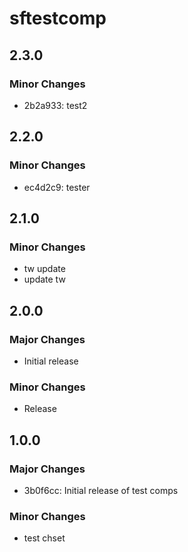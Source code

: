 # sftestcomp

## 2.3.0

### Minor Changes

- 2b2a933: test2

## 2.2.0

### Minor Changes

- ec4d2c9: tester

## 2.1.0

### Minor Changes

- tw update
- update tw

## 2.0.0

### Major Changes

- Initial release

### Minor Changes

- Release

## 1.0.0

### Major Changes

- 3b0f6cc: Initial release of test comps

### Minor Changes

- test chset

